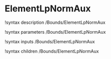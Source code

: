 <!-- MOOSE Documentation Stub: Remove this when content is added. -->

# ElementLpNormAux
!syntax description /Bounds/ElementLpNormAux

!syntax parameters /Bounds/ElementLpNormAux

!syntax inputs /Bounds/ElementLpNormAux

!syntax children /Bounds/ElementLpNormAux
